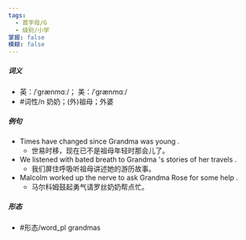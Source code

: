 ```yaml
---
tags:
  - 首字母/G
  - 级别/小学
掌握: false
模糊: false
---
```

##### 词义
- 英：/ˈɡrænmɑː/； 美：/ˈɡrænmɑː/
- #词性/n  奶奶；(外)祖母；外婆
##### 例句
- Times have changed since Grandma was young .
	- 世易时移，现在已不是祖母年轻时那会儿了。
- We listened with bated breath to Grandma 's stories of her travels .
	- 我们屏住呼吸听祖母讲述她的游历故事。
- Malcolm worked up the nerve to ask Grandma Rose for some help .
	- 马尔科姆鼓起勇气请罗丝奶奶帮点忙。
##### 形态
- #形态/word_pl grandmas
